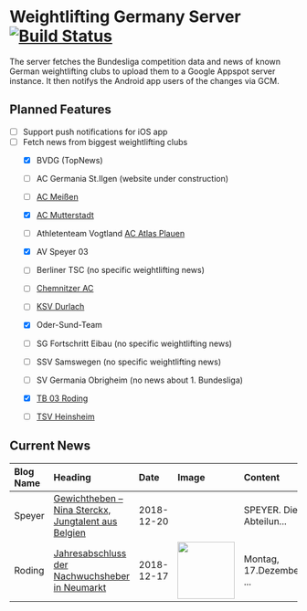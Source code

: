 # Weightlifting Germany Server [![Build Status](https://travis-ci.org/WGierke/weightlifting_germany_server.svg?branch=master)](https://travis-ci.org/WGierke/weightlifting_germany_server)

The server fetches the Bundesliga competition data and news of known German weightlifting clubs to upload them to a Google Appspot server instance.
It then notifys the Android app users of the changes via GCM.

## Planned Features
- [ ] Support push notifications for iOS app  
- [ ] Fetch news from biggest weightlifting clubs
    - [X] BVDG (TopNews)
    - [ ] AC Germania St.Ilgen (website under construction)
    - [ ] [AC Meißen](http://www.ac-meissen.de/index.php?start=1)
    - [X] [AC Mutterstadt](http://www.ac-mutterstadt.de/index.php?start=1)
    - [ ] Athletenteam Vogtland [AC Atlas Plauen](https://acatlas.wordpress.com/)
    - [X] AV Speyer 03
    - [ ] Berliner TSC (no specific weightlifting news)
    - [ ] [Chemnitzer AC](http://chemnitzer-athletenclub.de/aktuelles/news/page/1/)
    - [ ] [KSV Durlach](http://ksvdurlach.de/news?page_n54=1)
    - [X] Oder-Sund-Team
    - [ ] SG Fortschritt Eibau (no specific weightlifting news)
    - [ ] SSV Samswegen (no specific weightlifting news)
    - [ ] SV Germania Obrigheim (no news about 1. Bundesliga)
    - [X] [TB 03 Roding](http://www.tb03-gewichtheben.de/page/1/)
    - [ ] [TSV Heinsheim](http://gewichtheben.tsv-heinsheim.de/index.php?start=1)


## Current News

| Blog Name   | Heading                                                                                                                                     | Date       | Image                                                                                                                       | Content                 |
|:------------|:--------------------------------------------------------------------------------------------------------------------------------------------|:-----------|:----------------------------------------------------------------------------------------------------------------------------|:------------------------|
| Speyer      | [Gewichtheben – Nina Sterckx, Jungtalent aus Belgien](https://www.av03-speyer.de/2018/12/gewichtheben-nina-sterckx-jungtalent-aus-belgien/) | 2018-12-20 |                                                                                                                             | SPEYER. Die Abteilun... |
| Roding      | [Jahresabschluss der Nachwuchsheber in Neumarkt](https://www.tb03-gewichtheben.de/2018/12/jahresabschluss-der-nachwuchsheber-in-neumarkt/)  | 2018-12-17 | <img src='https://www.tb03-gewichtheben.de/wp-content/gallery/nikolauspokalturnier-2018/K1600_P1100443.JPG' width='100px'/> | Montag, 17.Dezember ... |